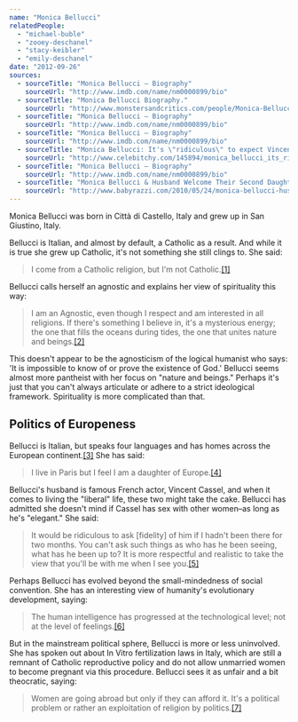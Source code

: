 ```yaml
---
name: "Monica Bellucci"
relatedPeople:
  - "michael-buble"
  - "zooey-deschanel"
  - "stacy-keibler"
  - "emily-deschanel"
date: "2012-09-26"
sources:
  - sourceTitle: "Monica Bellucci – Biography"
    sourceUrl: "http://www.imdb.com/name/nm0000899/bio"
  - sourceTitle: "Monica Bellucci Biography."
    sourceUrl: "http://www.monstersandcritics.com/people/Monica-Bellucci/biography/"
  - sourceTitle: "Monica Bellucci – Biography"
    sourceUrl: "http://www.imdb.com/name/nm0000899/bio"
  - sourceTitle: "Monica Bellucci – Biography"
    sourceUrl: "http://www.imdb.com/name/nm0000899/bio"
  - sourceTitle: "Monica Bellucci: It's \"ridiculous\" to expect Vincent Cassel's fidelity"
    sourceUrl: "http://www.celebitchy.com/145894/monica_bellucci_its_ridiculous_to_expect_husband_vincent_cassels_fidelity/"
  - sourceTitle: "Monica Bellucci – Biography"
    sourceUrl: "http://www.imdb.com/name/nm0000899/bio"
  - sourceTitle: "Monica Bellucci & Husband Welcome Their Second Daughter."
    sourceUrl: "http://www.babyrazzi.com/2010/05/24/monica-bellucci-husband-welcome-their-second-daughter/"
---
```


Monica Bellucci was born in Città di Castello, Italy and grew up in San Giustino, Italy.

Bellucci is Italian, and almost by default, a Catholic as a result. And while it is true she grew up Catholic, it's not something she still clings to. She said:

>I come from a Catholic religion, but I'm not Catholic.<a class="source-citation" href="http://www.imdb.com/name/nm0000899/bio" title="Monica Bellucci – Biography">[1]</a>

Bellucci calls herself an agnostic and explains her view of spirituality this way:

>I am an Agnostic, even though I respect and am interested in all religions. If there's something I believe in, it's a mysterious energy; the one that fills the oceans during tides, the one that unites nature and beings.<a class="source-citation" href="http://www.monstersandcritics.com/people/Monica-Bellucci/biography/" title="Monica Bellucci Biography.">[2]</a>

This doesn't appear to be the agnosticism of the logical humanist who says: 'It is impossible to know of or prove the existence of God.' Bellucci seems almost more pantheist with her focus on "nature and beings." Perhaps it's just that you can't always articulate or adhere to a strict ideological framework. Spirituality is more complicated than that.


## Politics of Europeness

Bellucci is Italian, but speaks four languages and has homes across the European continent.<a class="source-citation" href="http://www.imdb.com/name/nm0000899/bio" title="Monica Bellucci – Biography">[3]</a> She has said:

>I live in Paris but I feel I am a daughter of Europe.<a class="source-citation" href="http://www.imdb.com/name/nm0000899/bio" title="Monica Bellucci – Biography">[4]</a>

Bellucci's husband is famous French actor, Vincent Cassel, and when it comes to living the "liberal" life, these two might take the cake. Bellucci has admitted she doesn't mind if Cassel has sex with other women–as long as he's "elegant." She said:

>It would be ridiculous to ask [fidelity] of him if I hadn't been there for two months. You can't ask such things as who has he been seeing, what has he been up to? It is more respectful and realistic to take the view that you'll be with me when I see you.<a class="source-citation" href="http://www.celebitchy.com/145894/monica_bellucci_its_ridiculous_to_expect_husband_vincent_cassels_fidelity/" title="Monica Bellucci: It&apos;s &quot;ridiculous&quot; to expect Vincent Cassel&apos;s fidelity">[5]</a>

Perhaps Bellucci has evolved beyond the small-mindedness of social convention. She has an interesting view of humanity's evolutionary development, saying:

>The human intelligence has progressed at the technological level; not at the level of feelings.<a class="source-citation" href="http://www.imdb.com/name/nm0000899/bio" title="Monica Bellucci – Biography">[6]</a>

But in the mainstream political sphere, Bellucci is more or less uninvolved. She has spoken out about In Vitro fertilization laws in Italy, which are still a remnant of Catholic reproductive policy and do not allow unmarried women to become pregnant via this procedure. Bellucci sees it as unfair and a bit theocratic, saying:

>Women are going abroad but only if they can afford it. It's a political problem or rather an exploitation of religion by politics.<a class="source-citation" href="http://www.babyrazzi.com/2010/05/24/monica-bellucci-husband-welcome-their-second-daughter/" title="Monica Bellucci &amp; Husband Welcome Their Second Daughter.">[7]</a>